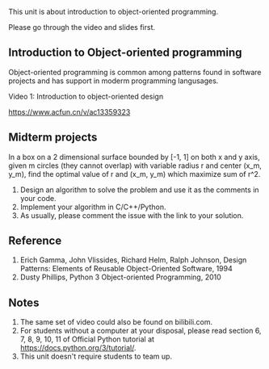 This unit is about introduction to object-oriented programming.

Please go through the video and slides first.

## Introduction to Object-oriented programming

Object-oriented programming is common among patterns found in software projects
and has support in moderm programming langusages.

Video 1: Introduction to object-oriented design

https://www.acfun.cn/v/ac13359323

## Midterm projects

In a box on a 2 dimensional surface bounded by [-1, 1] on both x and y axis,
given m circles (they cannot overlap) with variable radius r and center (x_m, y_m),
find the optimal value of r and (x_m, y_m) which maximize sum of r^2.

1. Design an algorithm to solve the problem and use it as the comments in your code.
2. Implement your algorithm in C/C++/Python.
3. As usually, please comment the issue with the link to your solution.

## Reference

1. Erich Gamma, John Vlissides, Richard Helm, Ralph Johnson, Design Patterns: Elements of Reusable Object-Oriented Software, 1994
2. Dusty Phillips, Python 3 Object-oriented Programming, 2010

## Notes

1. The same set of video could also be found on bilibili.com.
2. For students without a computer at your disposal, please read section 6, 7, 8, 9, 10, 11 of Official Python tutorial at https://docs.python.org/3/tutorial/.
3. This unit doesn't require students to team up.
